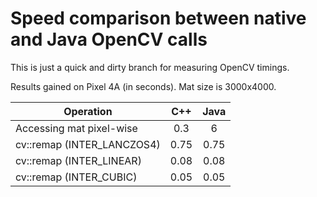 # Speed comparison between native and Java OpenCV calls
This is just a quick and dirty branch for measuring OpenCV timings.

Results gained on Pixel 4A (in seconds). Mat size is 3000x4000.

| Operation                     | C++   | Java  |
| -------------                 |:-----:|:-----:|
| Accessing mat pixel-wise     | 0.3   | 6     |
| cv::remap (INTER_LANCZOS4)    | 0.75  | 0.75  |
| cv::remap (INTER_LINEAR)      | 0.08  | 0.08  |
| cv::remap (INTER_CUBIC)       | 0.05  | 0.05  |
